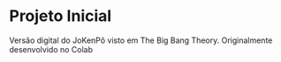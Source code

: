 # Projeto Inicial 

Versão digital do JoKenPô visto em The Big Bang Theory.
Originalmente desenvolvido no Colab
